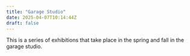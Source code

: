 ```yaml
---
title: "Garage Studio"
date: 2025-04-07T10:14:44Z
draft: false
---
```


This is a series of exhibitions that take place in the spring and fall in the garage studio. 
